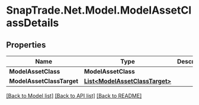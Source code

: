 # SnapTrade.Net.Model.ModelAssetClassDetails

## Properties

Name | Type | Description | Notes
------------ | ------------- | ------------- | -------------
**ModelAssetClass** | **ModelAssetClass** |  | [optional] 
**ModelAssetClassTarget** | [**List&lt;ModelAssetClassTarget&gt;**](ModelAssetClassTarget.md) |  | [optional] 

[[Back to Model list]](../README.md#documentation-for-models) [[Back to API list]](../README.md#documentation-for-api-endpoints) [[Back to README]](../README.md)

